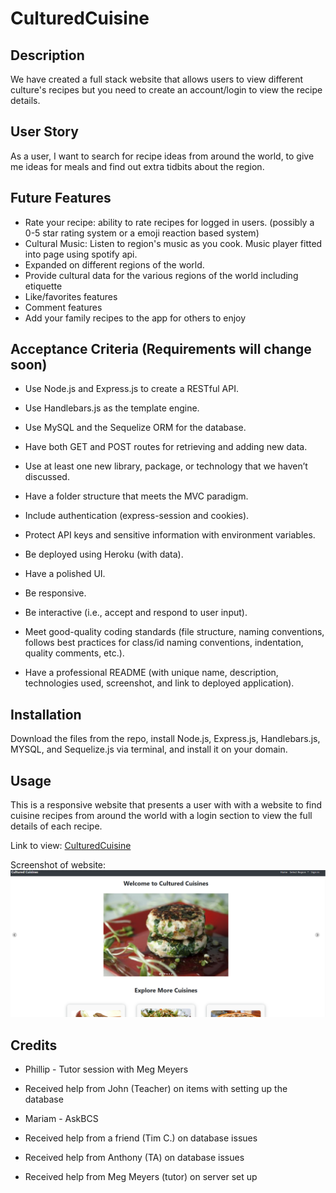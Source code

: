 # CulturedCuisine

## Description

We have created a full stack website that allows users to view different culture's recipes but you need to create an account/login to view the recipe details.

## User Story

As a user,
I want to search for recipe ideas from around the world,
to give me ideas for meals and find out extra tidbits about the region.

## Future Features

* Rate your recipe: ability to rate recipes for logged in users. (possibly a 0-5 star rating system or a emoji reaction based system)
* Cultural Music: Listen to region's music as you cook. Music player fitted into page using spotify api. 
* Expanded on different regions of the world.
* Provide cultural data for the various regions of the world including etiquette
* Like/favorites features
* Comment features
* Add your family recipes to the app for others to enjoy

## Acceptance Criteria (Requirements will change soon)

* Use Node.js and Express.js to create a RESTful API.

* Use Handlebars.js as the template engine.

* Use MySQL and the Sequelize ORM for the database.

* Have both GET and POST routes for retrieving and adding new data.

* Use at least one new library, package, or technology that we haven’t discussed.

* Have a folder structure that meets the MVC paradigm.

* Include authentication (express-session and cookies).

* Protect API keys and sensitive information with environment variables.

* Be deployed using Heroku (with data).

* Have a polished UI.

* Be responsive.

* Be interactive (i.e., accept and respond to user input).

* Meet good-quality coding standards (file structure, naming conventions, follows best practices for class/id naming conventions, indentation, quality comments, etc.).

* Have a professional README (with unique name, description, technologies used, screenshot, and link to deployed application).

## Installation

Download the files from the repo, install Node.js, Express.js, Handlebars.js, MYSQL, and Sequelize.js via terminal, and install it on your domain.

## Usage

This is a responsive website that presents a user with with a website to find cuisine recipes from around the world with a login section to view the full details of each recipe.

Link to view: [CulturedCuisine](https://culturedcuisine-59da43e6096e.herokuapp.com/)

Screenshot of website:
![CulturedCuisine](culturedcuisine-snap.png "CulturedCuisine")

## Credits

* Phillip - Tutor session with Meg Meyers

* Received help from John (Teacher) on items with setting up the database

* Mariam - AskBCS

* Received help from a friend (Tim C.) on database issues

* Received help from Anthony (TA) on database issues

* Received help from Meg Meyers (tutor) on server set up